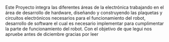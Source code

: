 Este Proyecto integra las diferentes áreas de la electrónica
trabajando en el área de desarrollo de hardware, diseñando y construyendo 
las plaquetas y circuitos electrónicos necesarios para el funcionamiento del 
robot, desarrollo de software el cual es necesario implementar para 
cumplimentar la parte de funcionamiento del robot.
Con el objetivo de que legui nos apruebe antes de diciembre gracias por leer
